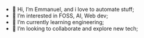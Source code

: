 - 👋 Hi, I’m Emmanuel, and i love to automate stuff;
- 👀 I’m interested in FOSS, AI, Web dev;
- 🌱 I’m currently learning engineering;
- 💞️ I’m looking to collaborate and explore new tech;

<!---
talon414/talon414 is a ✨ special ✨ repository because its `README.md` (this file) appears on your GitHub profile.
You can click the Preview link to take a look at your changes.
--->
